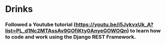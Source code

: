 # Drinks

### Followed a Youtube tutorial (https://youtu.be/i5JykvxUk_A?list=PL_d1Nc2MTAssAv9GOfiKty0AnyeGOWOQn) to learn how to code and work using the Django REST Framework.
